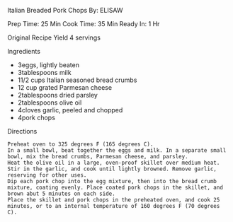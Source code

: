 Italian Breaded Pork Chops
By: ELISAW 

Prep Time: 25 Min
Cook Time: 35 Min
Ready In:  1 Hr

Original Recipe Yield 4 servings
 
Ingredients

- 3eggs, lightly beaten
- 3tablespoons milk
- 11/2 cups Italian seasoned bread crumbs
- 12 cup grated Parmesan cheese
- 2tablespoons dried parsley
- 2tablespoons olive oil
- 4cloves garlic, peeled and chopped
- 4pork chops

Directions

    Preheat oven to 325 degrees F (165 degrees C).
    In a small bowl, beat together the eggs and milk. In a separate small bowl, mix the bread crumbs, Parmesan cheese, and parsley.
    Heat the olive oil in a large, oven-proof skillet over medium heat. Stir in the garlic, and cook until lightly browned. Remove garlic, reserving for other uses.
    Dip each pork chop into the egg mixture, then into the bread crumb mixture, coating evenly. Place coated pork chops in the skillet, and brown abut 5 minutes on each side.
    Place the skillet and pork chops in the preheated oven, and cook 25 minutes, or to an internal temperature of 160 degrees F (70 degrees C).

